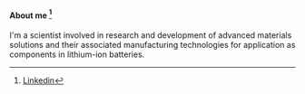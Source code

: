 <!--
**sabsar/sabsar** is a ✨ _special_ ✨ repository because its `README.md` (this file) appears on your GitHub profile.

Here are some ideas to get you started:

- 🔭 I’m currently working on ...
- 🌱 I’m currently learning ...
- 👯 I’m looking to collaborate on ...
- 🤔 I’m looking for help with ...
- 💬 Ask me about ...
- 📫 How to reach me: ...
- 😄 Pronouns: ...
- ⚡ Fun fact: ...
-->

#### About me [^1]
I'm a scientist involved in research and development of advanced materials solutions and their associated manufacturing technologies for application as components in lithium-ion batteries.

[^1]: [Linkedin](https://www.linkedin.com/in/saheem)
